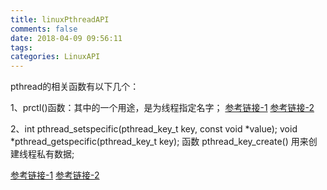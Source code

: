 ```yaml
---
title: linuxPthreadAPI
comments: false
date: 2018-04-09 09:56:11
tags:
categories: LinuxAPI
---
```


pthread的相关函数有以下几个：

1、prctl()函数：其中的一个用途，是为线程指定名字；
   [参考链接-1](https://blog.csdn.net/tmxkwzy/article/details/51919499)
   [参考链接-2](https://blog.csdn.net/jasonchen_gbd/article/details/51308638)


2、int pthread_setspecific(pthread_key_t key, const void *value);
   void *pthread_getspecific(pthread_key_t key);
   函数 pthread_key_create() 用来创建线程私有数据;

   [参考链接-1](https://blog.csdn.net/cywosp/article/details/26469435)
   [参考链接-2](https://blog.csdn.net/mengxingyuanlove/article/details/50820386)

